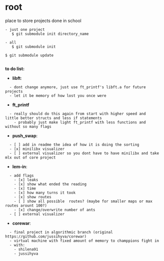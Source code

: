 # root

place to store projects done in school

   ```
   - just one project
      $ git submodule init directory_name
      
   - all
      $ git submodule init
      
   $ git submodule update
      
   ```

**to do list:**  
   - **libft**:
   ```
     - dont change anymore, just use ft_printf's libft.a for future projects
     - let it be memory of how lost you once were
   ```
   - **ft_printf**
   ```
     - really should do this again from start with higher speed and little better structs and less if statements
       - probably just make light ft_printf with less functions and without so many flags
   ```
   - **push_swap**:
   ```
     - [ ] add in readme the idea of how it is doing the sorting
     - [x] minilibx visualizer
     - [ ] external visualizer so you dont have to have minilibx and take mlx out of core project
   ```
   - **lem-in**:
   ```
     - add flags
       - [x] leaks
       - [x] show what ended the reading
       - [x] time
       - [x] how many turns it took
       - [x] show routes
       - [ ] show all possible  routes? (maybe for smaller maps or max routes arount 100?)
       - [x] change/overwrite number of ants
     - [ ] external visualizer
   ```
   - **corewar**:
   ```
     - final project in algorithmic branch (original https://github.com/jussihyva/corewar)
     - virtual machine with fixed amount of memory to champpions fight in
     - with:
       - shilena91
       - jussihyva
   ```
   
